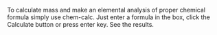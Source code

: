 To calculate mass and make an elemental analysis of proper chemical formula simply use chem-calc. Just enter a formula in the box, click the Calculate button or press enter key. See the results.